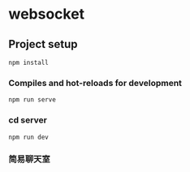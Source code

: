 # websocket

## Project setup

```
npm install
```

### Compiles and hot-reloads for development

```
npm run serve
```

### cd server

```
npm run dev
```

### 简易聊天室
